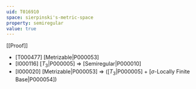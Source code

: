 ```yaml
---
uid: T016910
space: sierpinski's-metric-space
property: semiregular
value: true
---
```

[[Proof]]

* [T000477] [Metrizable|P000053]
* [I000116] [$T_3$|P000005] => [Semiregular|P000010]
* [I000020] [Metrizable|P000053] => ([$T_3$|P000005] + [$\sigma$-Locally Finite Base|P000054])

